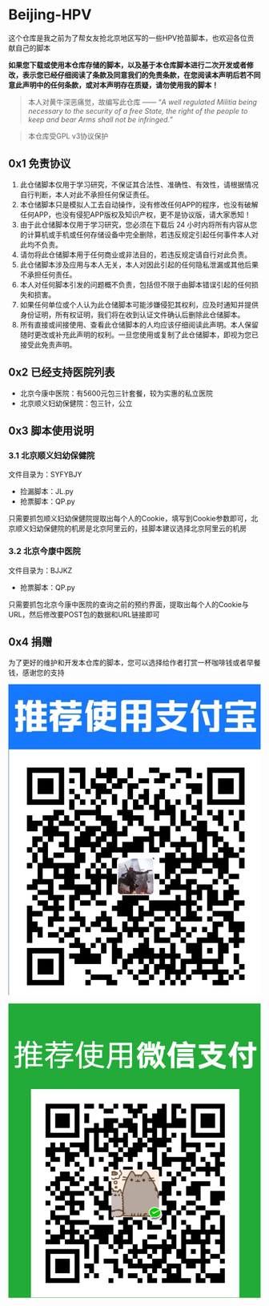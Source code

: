 # Beijing-HPV
这个仓库是我之前为了帮女友抢北京地区写的一些HPV抢苗脚本，也欢迎各位贡献自己的脚本

**如果您下载或使用本仓库存储的脚本，以及基于本仓库脚本进行二次开发或者修改，表示您已经仔细阅读了条款及同意我们的免责条款，在您阅读本声明后若不同意此声明中的任何条款，或对本声明存在质疑，请勿使用我的脚本！**

> 本人对黄牛深恶痛觉，故编写此仓库 —— “*A well regulated Militia being necessary to the security of a free  State, the right of the people to keep and bear Arms shall not be  infringed.*”

> 本仓库受GPL v3协议保护

## 0x1 免责协议

1. 此仓储脚本仅用于学习研究，不保证其合法性、准确性、有效性，请根据情况自行判断，本人对此不承担任何保证责任。
2. 本仓储脚本只是模拟人工去自动操作，没有修改任何APP的程序，也没有破解任何APP，也没有侵犯APP版权及知识产权，更不是协议版，请大家悉知！
3. 由于此仓储脚本仅用于学习研究，您必须在下载后 24 小时内将所有内容从您的计算机或手机或任何存储设备中完全删除，若违反规定引起任何事件本人对此均不负责。
4. 请勿将此仓储脚本用于任何商业或非法目的，若违反规定请自行对此负责。
5. 此仓储脚本涉及应用与本人无关，本人对因此引起的任何隐私泄漏或其他后果不承担任何责任。
6. 本人对任何脚本引发的问题概不负责，包括但不限于由脚本错误引起的任何损失和损害。
7. 如果任何单位或个人认为此仓储脚本可能涉嫌侵犯其权利，应及时通知并提供身份证明，所有权证明，我们将在收到认证文件确认后删除此仓储脚本。
8. 所有直接或间接使用、查看此仓储脚本的人均应该仔细阅读此声明。本人保留随时更改或补充此声明的权利。一旦您使用或复制了此仓储脚本，即视为您已接受此免责声明。

## 0x2 已经支持医院列表

- 北京今康中医院：有5600元包三针套餐，较为实惠的私立医院
- 北京顺义妇幼保健院：包三针，公立

## 0x3 脚本使用说明

### 3.1 北京顺义妇幼保健院

文件目录为：SYFYBJY

- 捡漏脚本：JL.py
- 抢票脚本：QP.py

只需要抓包顺义妇幼保健院提取出每个人的Cookie，填写到Cookie参数即可，北京顺义妇幼保健院的机房是北京阿里云的，挂脚本建议选择北京阿里云的机房

### 3.2 北京今康中医院

文件目录为：BJJKZ

- 抢票脚本：QP.py

只需要抓包北京今康中医院的查询之前的预约界面，提取出每个人的Cookie与URL，然后修改要POST包的数据和URL链接即可

## 0x4 捐赠

为了更好的维护和开发本仓库的脚本，您可以选择给作者打赏一杯咖啡钱或者早餐钱，感谢您的支持

![image-20211118005350072](README.assets/image-20211118005350072.png)

![image-20211118005354241](README.assets/image-20211118005354241.png)

